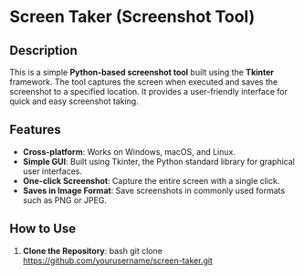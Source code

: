 # Screen Taker (Screenshot Tool)

## Description
This is a simple **Python-based screenshot tool** built using the **Tkinter** framework. The tool captures the screen when executed and saves the screenshot to a specified location. It provides a user-friendly interface for quick and easy screenshot taking.

## Features
- **Cross-platform**: Works on Windows, macOS, and Linux.
- **Simple GUI**: Built using Tkinter, the Python standard library for graphical user interfaces.
- **One-click Screenshot**: Capture the entire screen with a single click.
- **Saves in Image Format**: Save screenshots in commonly used formats such as PNG or JPEG.

## How to Use

1. **Clone the Repository**:
   bash
   git clone https://github.com/yourusername/screen-taker.git
